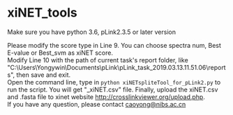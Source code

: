 # xiNET_tools
Make sure you have python 3.6, pLink2.3.5 or later version

Please modify the score type in Line 9. You can choose spectra num,  Best E-value or Best_svm as xiNET score.   
Modify Line 10 with the path of current task's report folder, like "C:\Users\Yongywin\Documents\pLink\pLink_task_2019.03.13.11.51.06\reports", then save and exit.  
Open the command line, type in `python xiNETspliteTool_for_pLink2.py` to run the script. You will get "_xiNET.csv" file.
Finally, upload the xiNET.csv and .fasta file to xinet website http://crosslinkviewer.org/upload.php.  
If you have any question, please contact caoyong@nibs.ac.cn
